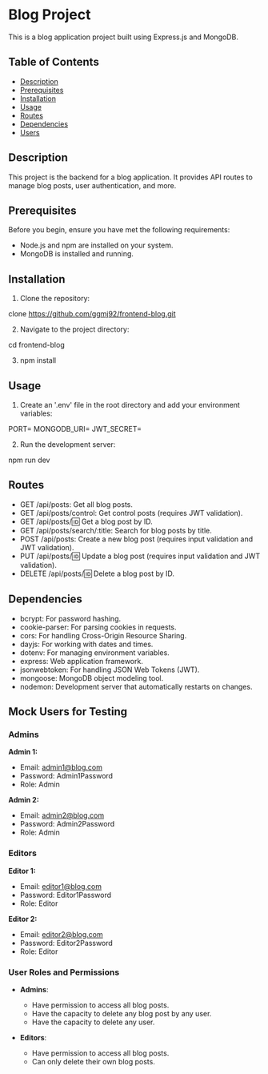 # Blog Project

This is a blog application project built using Express.js and MongoDB.

## Table of Contents

- [Description](#description)
- [Prerequisites](#prerequisites)
- [Installation](#installation)
- [Usage](#usage)
- [Routes](#routes)
- [Dependencies](#dependencies)
- [Users](#users)


## Description

This project is the backend for a blog application. It provides API routes to manage blog posts, user authentication, and more.


## Prerequisites

Before you begin, ensure you have met the following requirements:

- Node.js and npm are installed on your system.
- MongoDB is installed and running.


## Installation

1. Clone the repository:

clone https://github.com/ggmj92/frontend-blog.git

2. Navigate to the project directory: 

cd frontend-blog

3. npm install


## Usage

1. Create an '.env' file in the root directory and add your environment variables:

PORT=<your-port>
MONGODB_URI=<your-mongodb-uri>
JWT_SECRET=<your-jwt-secret>

2. Run the development server:

npm run dev


## Routes

* GET /api/posts: Get all blog posts.
* GET /api/posts/control: Get control posts (requires JWT validation).
* GET /api/posts/:id: Get a blog post by ID.
* GET /api/posts/search/:title: Search for blog posts by title.
* POST /api/posts: Create a new blog post (requires input validation and JWT validation).
* PUT /api/posts/:id: Update a blog post (requires input validation and JWT validation).
* DELETE /api/posts/:id: Delete a blog post by ID.


## Dependencies

* bcrypt: For password hashing.
* cookie-parser: For parsing cookies in requests.
* cors: For handling Cross-Origin Resource Sharing.
* dayjs: For working with dates and times.
* dotenv: For managing environment variables.
* express: Web application framework.
* jsonwebtoken: For handling JSON Web Tokens (JWT).
* mongoose: MongoDB object modeling tool.
* nodemon: Development server that automatically restarts on changes.


## Mock Users for Testing

### Admins

**Admin 1:**
- Email: admin1@blog.com
- Password: Admin1Password
- Role: Admin

**Admin 2:**
- Email: admin2@blog.com
- Password: Admin2Password
- Role: Admin

### Editors

**Editor 1:**
- Email: editor1@blog.com
- Password: Editor1Password
- Role: Editor

**Editor 2:**
- Email: editor2@blog.com
- Password: Editor2Password
- Role: Editor

### User Roles and Permissions

- **Admins**:
  - Have permission to access all blog posts.
  - Have the capacity to delete any blog post by any user.
  - Have the capacity to delete any user.

- **Editors**:
  - Have permission to access all blog posts.
  - Can only delete their own blog posts.





